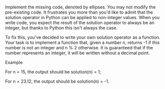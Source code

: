 Implement the missing code, denoted by ellipses. You may not modify the pre-existing code.
It frustrates you more than you'd like to admit that the solution operator in Python can be applied to non-integer values. When you write code, you expect the result of the solution operator to always be an integer, but thanks to Python this isn't always the case.

To fix this, you've decided to write your own solution operator as a function. Your task is to implement a function that, given a number n, returns -1 if this number is not an integer and n % 2 otherwise. It is guaranteed that if the number represents an integer, it will be written without a decimal point.

Example

For n = 15, the output should be
solution(n) = 1;

For n = 23.12, the output should be
solution(n) = -1.
